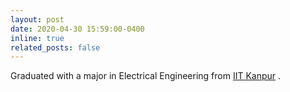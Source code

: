 ```yaml
---
layout: post
date: 2020-04-30 15:59:00-0400
inline: true
related_posts: false
---
```


Graduated with a major in Electrical Engineering from [IIT Kanpur](https://www.iitk.ac.in/) .
